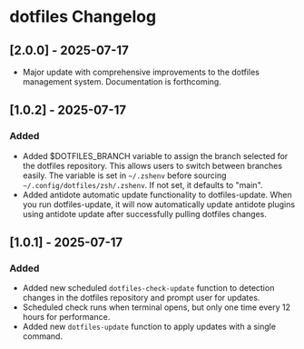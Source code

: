 # dotfiles Changelog

## [2.0.0] - 2025-07-17

- Major update with comprehensive improvements to the dotfiles management system. Documentation is forthcoming.

## [1.0.2] - 2025-07-17

### Added

- Added $DOTFILES_BRANCH variable to assign the branch selected for the dotfiles repository. This allows users to switch between branches easily. The variable is set in `~/.zshenv` before sourcing `~/.config/dotfiles/zsh/.zshenv`. If not set, it defaults to "main".
- Added antidote automatic update functionality to dotfiles-update. When you run dotfiles-update, it will now automatically update antidote plugins using antidote update after successfully pulling dotfiles changes.

## [1.0.1] - 2025-07-17

### Added

- Added new scheduled `dotfiles-check-update` function to detection changes in the dotfiles repository and prompt user for updates.
- Scheduled check runs when terminal opens, but only one time every 12 hours for performance.
- Added new `dotfiles-update` function to apply updates with a single command.
